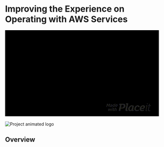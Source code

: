 # Improving the Experience on Operating with AWS Services

![Project animated logo](../assets/gifs/logo-animated-intro.gif)

![Project animated logo](../assets/imgs/cloudgeass-logo-red.png)

## Overview

